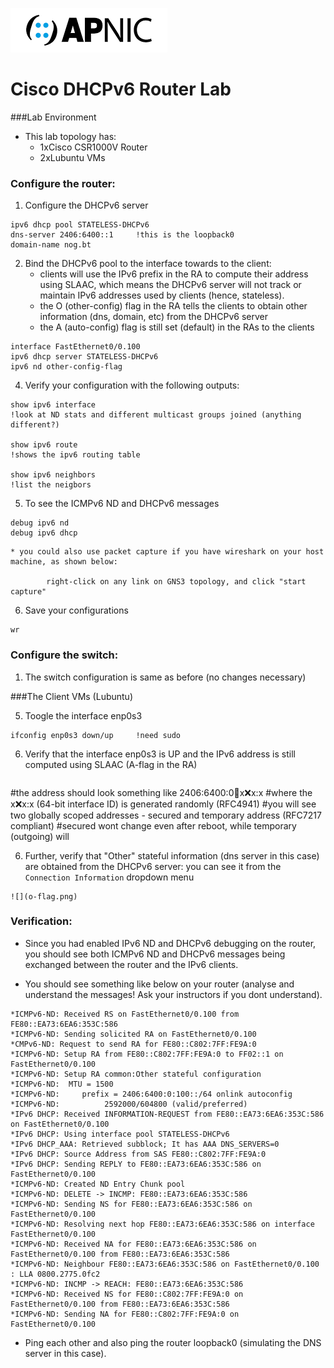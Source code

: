 ![](apnic_logo.png)

# Cisco DHCPv6 Router Lab 

###Lab Environment
	
* This lab topology has:
	* 1xCisco CSR1000V Router
	* 2xLubuntu VMs
	
      

### Configure the router:

1. Configure the DHCPv6 server

```
ipv6 dhcp pool STATELESS-DHCPv6
dns-server 2406:6400::1		!this is the loopback0
domain-name nog.bt
```		
	
2. Bind the DHCPv6 pool to the interface towards to the client:
	* clients will use the IPv6 prefix in the RA to compute their address using SLAAC, which means the DHCPv6 server will not track or maintain IPv6 addresses used by clients (hence, stateless).
	* the O (other-config) flag in the RA tells the clients to obtain other information (dns, domain, etc) from the DHCPv6 server
	* the A (auto-config) flag is still set (default) in the RAs to the clients
	
```
interface FastEthernet0/0.100
ipv6 dhcp server STATELESS-DHCPv6
ipv6 nd other-config-flag 
```			

4. Verify your configuration with the following outputs:
```
show ipv6 interface 
!look at ND stats and different multicast groups joined (anything different?)
		
show ipv6 route     
!shows the ipv6 routing table
		
show ipv6 neighbors
!list the neigbors
```		
5. To see the ICMPv6 ND and DHCPv6 messages
```		
debug ipv6 nd
debug ipv6 dhcp
```	
	* you could also use packet capture if you have wireshark on your host machine, as shown below:
	
			right-click on any link on GNS3 topology, and click "start capture"
		
6. Save your configurations
```			
wr	
```
### Configure the switch:
1. The switch configuration is same as before (no changes necessary)

			
###The Client VMs (Lubuntu)
		
5. Toogle the interface enp0s3 
```
ifconfig enp0s3 down/up		!need sudo
```		
6. Verify that the interface enp0s3 is UP and the IPv6 address is still computed using SLAAC (A-flag in the RA)
```ifconfig
```
#the address should look something like 2406:6400:0:100:x:x:x:x
#where the x:x:x:x (64-bit interface ID) is generated randomly (RFC4941)
#you will see two globally scoped addresses - secured and temporary address (RFC7217 compliant)
#secured wont change even after reboot, while temporary (outgoing) will		

6. Further, verify that "Other" stateful information (dns server in this case) are obtained from the DHCPv6 server: you can see it from the `Connection Information` dropdown menu
```
![](o-flag.png)
```	   

### Verification:		
* Since you had enabled IPv6 ND and DHCPv6 debugging on the router, you should see both ICMPv6 ND and DHCPv6 messages being exchanged between the router and the IPv6 clients.

* You should see something like below on your router (analyse and understand the messages! Ask your instructors if you dont understand).
```
*ICMPv6-ND: Received RS on FastEthernet0/0.100 from FE80::EA73:6EA6:353C:586
*ICMPv6-ND: Sending solicited RA on FastEthernet0/0.100
*CMPv6-ND: Request to send RA for FE80::C802:7FF:FE9A:0
*ICMPv6-ND: Setup RA from FE80::C802:7FF:FE9A:0 to FF02::1 on FastEthernet0/0.100
*ICMPv6-ND: Setup RA common:Other stateful configuration
*ICMPv6-ND:  MTU = 1500
*ICMPv6-ND:     prefix = 2406:6400:0:100::/64 onlink autoconfig
*ICMPv6-ND: 	     2592000/604800 (valid/preferred)
*IPv6 DHCP: Received INFORMATION-REQUEST from FE80::EA73:6EA6:353C:586 on FastEthernet0/0.100
*IPv6 DHCP: Using interface pool STATELESS-DHCPv6
*IPv6 DHCP_AAA: Retrieved subblock; It has AAA DNS_SERVERS=0
*IPv6 DHCP: Source Address from SAS FE80::C802:7FF:FE9A:0
*IPv6 DHCP: Sending REPLY to FE80::EA73:6EA6:353C:586 on FastEthernet0/0.100
*ICMPv6-ND: Created ND Entry Chunk pool
*ICMPv6-ND: DELETE -> INCMP: FE80::EA73:6EA6:353C:586
*ICMPv6-ND: Sending NS for FE80::EA73:6EA6:353C:586 on FastEthernet0/0.100
*ICMPv6-ND: Resolving next hop FE80::EA73:6EA6:353C:586 on interface FastEthernet0/0.100
*ICMPv6-ND: Received NA for FE80::EA73:6EA6:353C:586 on FastEthernet0/0.100 from FE80::EA73:6EA6:353C:586
*ICMPv6-ND: Neighbour FE80::EA73:6EA6:353C:586 on FastEthernet0/0.100 : LLA 0800.2775.0fc2
*ICMPv6-ND: INCMP -> REACH: FE80::EA73:6EA6:353C:586
*ICMPv6-ND: Received NS for FE80::C802:7FF:FE9A:0 on FastEthernet0/0.100 from FE80::EA73:6EA6:353C:586
*ICMPv6-ND: Sending NA for FE80::C802:7FF:FE9A:0 on FastEthernet0/0.100
```
* Ping each other and also ping the router loopback0 (simulating the DNS server in this case).
